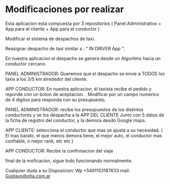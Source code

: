 # Modificaciones por realizar

Esta aplicacion esta compuesta por 3 repositorios ( Panel Administrativo + App para el cliente + App para el conductor ) 

Modificar el sistema de despachos de taxi. 

Reasignar despacho de taxi similar a :  " IN DRIVER App ". 

En nuestra aplicacion el despacho se genera desde un Algoritmo hacia un conductor cercano.

PANEL ADMINISTRADOR: Queremos que el despacho se envie a TODOS los taxis a los 3/5 km alrededor del cliente.

APP CONDUCTOR: En nuestra aplicacion, él taxista recibe el pedido y reponde con un boton de aceptacion.
.       Modificar por un campo numerico de 4 digitos para responda con su presupuesto.

PANEL ADMINISTRADOR: recibe los presupuestos de los distintos conductores y se los despacha a la APP DEL CLIENTE Junto con 5 datos de la ficha de registro del conductor, y la demora desdo Google maps.

APP CLIENTE: selecciona el conductor que mas se ajusta a su necesidad. ( El mas barato, el que menos demora tiene, el mejor auto, el conductor mas confiable, o mejor rank, etc etc )

APP CONDUCTOR: Recibe la confirmacion del viaje

final de la moficacion, sigue todo funcionando normalmente.

Cualquier duda a su Disposicion: Wp +5491153187633  mail: Gustavo@oha.com.ar
